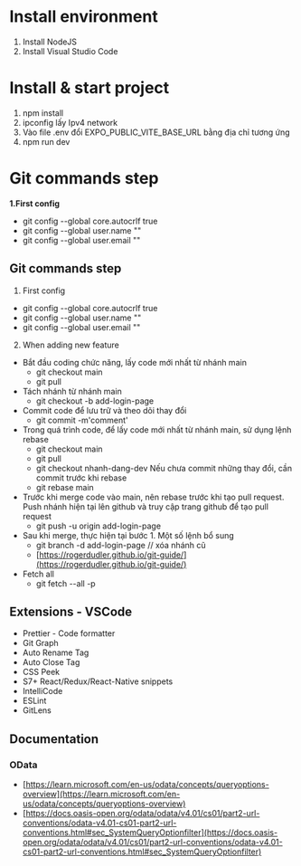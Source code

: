 # Install environment 
1. Install NodeJS
2. Install Visual Studio Code
# Install & start project
1. npm install
2. ipconfig lấy Ipv4 network
3. Vào file .env đổi EXPO_PUBLIC_VITE_BASE_URL bằng địa chỉ tương ứng
4. npm run dev
# Git commands step
**1.First config**
  -   git config --global core.autocrlf true
  -   git config --global user.name ""
  -   git config --global user.email ""
## Git commands step

 1.  First config
-   git config --global core.autocrlf true
-   git config --global user.name ""
-   git config --global user.email ""
2. When adding new feature
- Bắt đầu coding chức năng, lấy code mới nhất từ nhánh main
	-   git checkout main
	-   git pull
- Tách nhánh từ nhánh main
	- git checkout -b add-login-page
- Commit code để lưu trữ và theo dõi thay đổi
	- git commit -m'comment'
- Trong quá trình code, để lấy code mới nhất từ nhánh main, sử dụng lệnh rebase
	- git checkout main
	-   git pull
	-   git checkout nhanh-dang-dev Nếu chưa commit những thay đổi, cần commit trước khi rebase
	-   git rebase main
- Trước khi merge code vào main, nên rebase trước khi tạo pull request. Push nhánh hiện tại lên github và truy cập trang github để tạo pull request
	-   git push -u origin add-login-page
- Sau khi merge, thực hiện tại bước 1. Một số lệnh bổ sung
	-   git branch -d add-login-page // xóa nhánh cũ
	-   [https://rogerdudler.github.io/git-guide/](https://rogerdudler.github.io/git-guide/)
- Fetch all
	-   git fetch --all -p
## Extensions - VSCode
-   Prettier - Code formatter
-   Git Graph
-   Auto Rename Tag
-   Auto Close Tag
-   CSS Peek
-   S7+ React/Redux/React-Native snippets
-   IntelliCode
-   ESLint
-   GitLens
## Documentation
### OData
-   [https://learn.microsoft.com/en-us/odata/concepts/queryoptions-overview](https://learn.microsoft.com/en-us/odata/concepts/queryoptions-overview)
-   [https://docs.oasis-open.org/odata/odata/v4.01/cs01/part2-url-conventions/odata-v4.01-cs01-part2-url-conventions.html#sec_SystemQueryOptionfilter](https://docs.oasis-open.org/odata/odata/v4.01/cs01/part2-url-conventions/odata-v4.01-cs01-part2-url-conventions.html#sec_SystemQueryOptionfilter)
